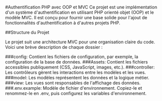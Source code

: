 #Authentification PHP avec OOP et MVC
Ce projet est une implémentation d'un système d'authentification en utilisant PHP orienté objet (OOP) et le modèle MVC. 
Il est conçu pour fournir une base solide pour l'ajout de fonctionnalités d'authentification à d'autres projets PHP.

##Structure du Projet

Le projet suit une architecture MVC pour une organisation claire du code. Voici une brève description de chaque dossier :

###config: Contient les fichiers de configuration, par exemple, la configuration de la base de données.
###Assets: Contient les fichiers accessibles publiquement (CSS, JavaScript, images, etc.).
###controller: Les contrôleurs gèrent les interactions entre les modèles et les vues.
###model: Les modèles représentent les données et la logique métier.
###view: Les vues sont responsables de l'affichage des données.
###.env.example: Modèle de fichier d'environnement. Copiez-le et renommez-le en .env, puis configurez les variables d'environnement.
